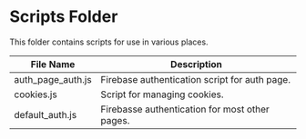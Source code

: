 # Scripts Folder

This folder contains scripts for use in various places.


| File Name         | Description                                   |
|-------------------|-----------------------------------------------|
| auth_page_auth.js | Firebase authentication script for auth page. |
| cookies.js        | Script for managing cookies.                  |
| default_auth.js   | Firebasse authentication for most other pages.|
